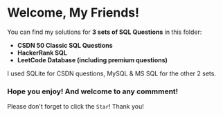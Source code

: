# Welcome, My Friends!

You can find my solutions for **3 sets of SQL Questions** in this folder: 

* **CSDN 50 Classic SQL Questions**
* **HackerRank SQL**
* **LeetCode Database (including premium questions)**

I used SQLite for CSDN questions, MySQL & MS SQL for the other 2 sets.

### Hope you enjoy! And welcome to any commment!

Please don't forget to click the `Star`! Thank you!
